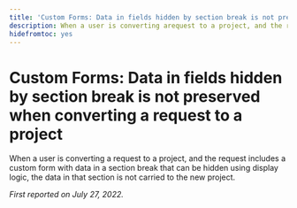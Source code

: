 ```yaml
---
title: 'Custom Forms: Data in fields hidden by section break is not preserved when converting a request to a project'
description: When a user is converting arequest to a project, and the request includes a custom form with data in a section break that can be hidden using display logic, the data in that section is not carried to the new project.
hidefromtoc: yes
---
```

# Custom Forms: Data in fields hidden by section break is not preserved when converting a request to a project

When a user is converting a request to a project, and the request includes a custom form with data in a section break that can be hidden using display logic, the data in that section is not carried to the new project.

_First reported on  July 27, 2022._

